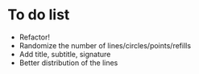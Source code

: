 # To do list

- Refactor!
- Randomize the number of lines/circles/points/refills
- Add title, subtitle, signature
- Better distribution of the lines
